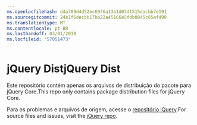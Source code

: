 ```yaml
---
ms.openlocfilehash: d4a789d4d52ec69f6a13a1d03d1515dacbb7e191
ms.sourcegitcommit: 24b1f6decbb17bb22a45166e5fdb0845c65af498
ms.translationtype: MT
ms.contentlocale: pt-BR
ms.lasthandoff: 03/01/2019
ms.locfileid: "57051473"
---
```

# <a name="jquery-dist"></a><span data-ttu-id="11ea6-101">jQuery Dist</span><span class="sxs-lookup"><span data-stu-id="11ea6-101">jQuery Dist</span></span>

<span data-ttu-id="11ea6-102">Este repositório contém apenas os arquivos de distribuição do pacote para jQuery Core.</span><span class="sxs-lookup"><span data-stu-id="11ea6-102">This repo only contains package distribution files for jQuery Core.</span></span>

<span data-ttu-id="11ea6-103">Para os problemas e arquivos de origem, acesse o [repositório jQuery](https://github.com/jquery/jquery).</span><span class="sxs-lookup"><span data-stu-id="11ea6-103">For source files and issues, visit the [jQuery repo](https://github.com/jquery/jquery).</span></span>
